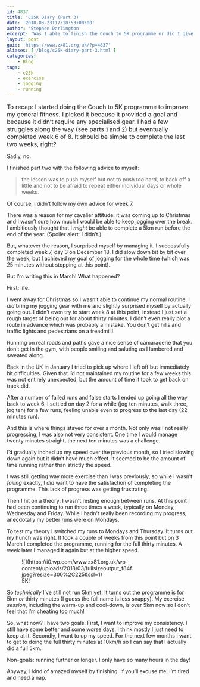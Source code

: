 ```yaml
---
id: 4837
title: 'C25K Diary (Part 3)'
date: '2018-03-23T17:18:53+00:00'
author: 'Stephen Darlington'
excerpt: 'Was I able to finish the Couch to 5K programme or did I give up like the couch-potato that I am?'
layout: post
guid: 'https://www.zx81.org.uk/?p=4837'
aliases: ['/blog/c25k-diary-part-3.html']
categories:
    - Blog
tags:
    - c25k
    - exercise
    - jogging
    - running
---
```


<span style="font-size: 16px; font-weight: 400;">To recap: I started doing the Couch to 5K programme to improve my general fitness. I picked it because it provided a goal and because it didn’t require any specialised gear. I had a few struggles along the way (see parts </span>[1](/blog/c25k-diary.html)<span style="font-size: 16px; font-weight: 400;"> and </span>[2](/blog/c25k-diary-part-2.html)<span style="font-size: 16px; font-weight: 400;">) but eventually completed week 6 of 8. It should be simple to complete the last two weeks, right?</span>

Sadly, no.

I finished part two with the following advice to myself:

> the lesson was to push myself but not to push *too* hard, to back off a little and not to be afraid to repeat either individual days or whole weeks.

Of course, I didn’t follow my own advice for week 7.

There was a reason for my cavalier attitude: it was coming up to Christmas and I wasn’t sure how much I would be able to keep jogging over the break. I ambitiously thought that I *might* be able to complete a 5km run before the end of the year. (Spoiler alert: I didn’t.)

But, whatever the reason, I surprised myself by managing it. I successfully completed week 7, day 3 on December 18. I did slow down bit by bit over the week, but I achieved my goal of jogging for the whole time (which was 25 minutes without stopping at this point).

But I’m writing this in March! What happened?

First: life.

I went away for Christmas so I wasn’t able to continue my normal routine. I *did* bring my jogging gear with me and slightly surprised myself by actually going out. I didn’t even try to start week 8 at this point, instead I just set a rough target of being out for about thirty minutes. I didn’t even really plot a route in advance which was probably a mistake. You don’t get hills and traffic lights and pedestrians on a treadmill!

Running on real roads and paths gave a nice sense of camaraderie that you don’t get in the gym, with people smiling and saluting as I lumbered and sweated along.

Back in the UK in January I tried to pick up where I left off but immediately hit difficulties. Given that I’d not maintained my routine for a few weeks this was not entirely unexpected, but the amount of time it took to get back on track did.

After a number of failed runs and false starts I ended up going all the way back to week 6. I settled on day 2 for a while (jog ten minutes, walk three, jog ten) for a few runs, feeling unable even to progress to the last day (22 minutes run).

And this is where things stayed for over a month. Not only was I not really progressing, I was also not very consistent. One time I would manage twenty minutes straight, the next ten minutes was a challenge.

I’d gradually inched up my speed over the previous month, so I tried slowing down again but it didn’t have much effect. It seemed to be the amount of time running rather than strictly the speed.

I was still getting way more exercise than I was previously, so while I wasn’t *failing* exactly, I *did* want to have the satisfaction of completing the programme. This lack of progress was getting frustrating.

Then I hit on a theory: I wasn’t resting enough between runs. At this point I had been continuing to run three times a week, typically on Monday, Wednesday and Friday. While I hadn’t really been recording my progress, anecdotally my better runs were on Mondays.

To test my theory I switched my runs to Mondays and Thursday. It turns out my hunch was right. It took a couple of weeks from this point but on 3 March I completed the programme, running for the full thirty minutes. A week later I managed it again but at the higher speed.

<figure aria-describedby="caption-attachment-4839" class="wp-caption alignleft" id="attachment_4839" style="width: 300px">![](https://i0.wp.com/www.zx81.org.uk/wp-content/uploads/2018/03/fullsizeoutput_f84f.jpeg?resize=300%2C225&ssl=1)<figcaption class="wp-caption-text" id="caption-attachment-4839">5K!</figcaption></figure>

So *technically* I’ve still not run 5km yet. It turns out the programme is for 5km *or* thirty minutes (I guess the full name is less snappy). My exercise *session*, including the warm-up and cool-down, is over 5km now so I don’t feel that I’m cheating too much!

So, what now? I have two goals. First, I want to improve my consistency. I still have some better and some worse days. I think mostly I just need to keep at it. Secondly, I want to up my speed. For the next few months I want to get to doing the full thirty minutes at 10km/h so I can say that I actually did a full 5km.

Non-goals: running further or longer. I only have so many hours in the day!

Anyway, I kind of amazed myself by finishing. If you’ll excuse me, I’m tired and need a nap.